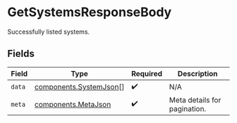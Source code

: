 # GetSystemsResponseBody

Successfully listed systems.


## Fields

| Field                                                            | Type                                                             | Required                                                         | Description                                                      |
| ---------------------------------------------------------------- | ---------------------------------------------------------------- | ---------------------------------------------------------------- | ---------------------------------------------------------------- |
| `data`                                                           | [components.SystemJson](../../models/components/systemjson.md)[] | :heavy_check_mark:                                               | N/A                                                              |
| `meta`                                                           | [components.MetaJson](../../models/components/metajson.md)       | :heavy_check_mark:                                               | Meta details for pagination.                                     |